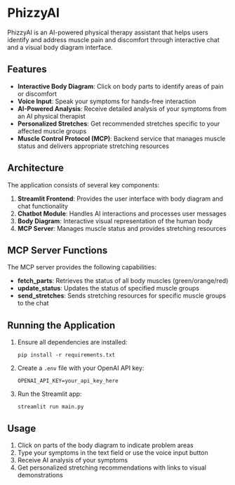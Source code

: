 # PhizzyAI

PhizzyAI is an AI-powered physical therapy assistant that helps users identify and address muscle pain and discomfort through interactive chat and a visual body diagram interface.

## Features

- **Interactive Body Diagram**: Click on body parts to identify areas of pain or discomfort
- **Voice Input**: Speak your symptoms for hands-free interaction
- **AI-Powered Analysis**: Receive detailed analysis of your symptoms from an AI physical therapist
- **Personalized Stretches**: Get recommended stretches specific to your affected muscle groups
- **Muscle Control Protocol (MCP)**: Backend service that manages muscle status and delivers appropriate stretching resources

## Architecture

The application consists of several key components:

1. **Streamlit Frontend**: Provides the user interface with body diagram and chat functionality
2. **Chatbot Module**: Handles AI interactions and processes user messages
3. **Body Diagram**: Interactive visual representation of the human body
4. **MCP Server**: Manages muscle status and provides stretching resources

## MCP Server Functions

The MCP server provides the following capabilities:

- **fetch_parts**: Retrieves the status of all body muscles (green/orange/red)
- **update_status**: Updates the status of specified muscle groups
- **send_stretches**: Sends stretching resources for specific muscle groups to the chat

## Running the Application

1. Ensure all dependencies are installed:
   ```
   pip install -r requirements.txt
   ```

2. Create a `.env` file with your OpenAI API key:
   ```
   OPENAI_API_KEY=your_api_key_here
   ```

3. Run the Streamlit app:
   ```
   streamlit run main.py
   ```

## Usage

1. Click on parts of the body diagram to indicate problem areas
2. Type your symptoms in the text field or use the voice input button
3. Receive AI analysis of your symptoms
4. Get personalized stretching recommendations with links to visual demonstrations 
